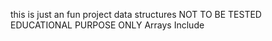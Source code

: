 this  is just an fun project 
data structures
NOT TO BE TESTED
EDUCATIONAL PURPOSE ONLY
Arrays Include